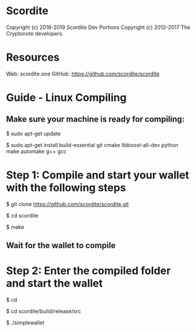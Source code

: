 # Scordite
Copyright (c) 2018-2019 Scordite Dev
Portions Copyright (c) 2012-2017 The Cryptonote developers.

# Resources
Web: scordite.one
GitHub: https://github.com/scordite/scordite

# Guide - Linux Compiling


## Make sure your machine is ready for compiling:


$ sudo apt-get update

$ sudo apt-get install build-essential git cmake libboost-all-dev python make automake g++ gcc




# Step 1: Compile and start your wallet with the following steps

$ git clone https://github.com/scordite/scordite.git  
                                                                 
$ cd scordite                                                                                         

$ make                                                


## Wait for the wallet to compile


# Step 2: Enter the compiled folder and start the wallet

$ cd

$ cd scordite/build/release/src

$ ./simplewallet
